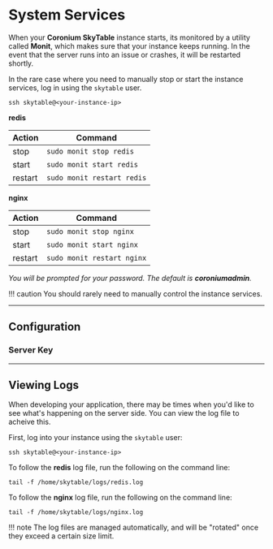 # System Services

When your __Coronium SkyTable__ instance starts, its monitored by a utility called __Monit__, which makes sure that your instance keeps running. In the event that the server runs into an issue or crashes, it will be restarted shortly.

In the rare case where you need to manually stop or start the instance services, log in using the `skytable` user.

`ssh skytable@<your-instance-ip>`

__redis__

|Action|Command|
|------|-------|
|stop|`sudo monit stop redis`|
|start|`sudo monit start redis`|
|restart|`sudo monit restart redis`|

__nginx__

|Action|Command|
|------|-------|
|stop|`sudo monit stop nginx`|
|start|`sudo monit start nginx`|
|restart|`sudo monit restart nginx`|

_You will be prompted for your password. The default is __coroniumadmin__._

!!! caution
    You should rarely need to manually control the instance services.

---

## Configuration

### Server Key

---

## Viewing Logs

When developing your application, there may be times when you'd like to see what's happening on the server side. You can view the log file to acheive this.

First, log into your instance using the `skytable` user:

`ssh skytable@<your-instance-ip>`

To follow the __redis__ log file, run the following on the command line:

`tail -f /home/skytable/logs/redis.log`

To follow the __nginx__ log file, run the following on the command line:

`tail -f /home/skytable/logs/nginx.log`

!!! note
    The log files are managed automatically, and will be "rotated" once they exceed a certain size limit.
